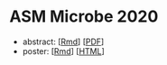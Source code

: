 # ASM Microbe 2020

- abstract: [[Rmd](https://github.com/kelly-sovacool/asm-microbe-2020/blob/master/submission/abstract.Rmd)] [[PDF](abstract.pdf)]
- poster: [[Rmd](https://github.com/kelly-sovacool/asm-microbe-2020/blob/master/submission/poster.Rmd)] [[HTML](poster.html)]
